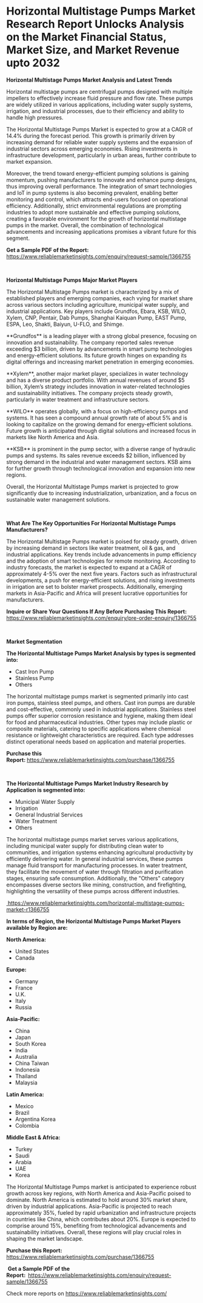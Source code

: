 <p><h1>Horizontal Multistage Pumps Market Research Report Unlocks Analysis on the Market Financial Status, Market Size, and Market Revenue upto 2032</h1></p><p><strong>Horizontal Multistage Pumps Market Analysis and Latest Trends</strong></p>
<p><p>Horizontal multistage pumps are centrifugal pumps designed with multiple impellers to effectively increase fluid pressure and flow rate. These pumps are widely utilized in various applications, including water supply systems, irrigation, and industrial processes, due to their efficiency and ability to handle high pressures.</p><p>The Horizontal Multistage Pumps Market is expected to grow at a CAGR of 14.4% during the forecast period. This growth is primarily driven by increasing demand for reliable water supply systems and the expansion of industrial sectors across emerging economies. Rising investments in infrastructure development, particularly in urban areas, further contribute to market expansion.</p><p>Moreover, the trend toward energy-efficient pumping solutions is gaining momentum, pushing manufacturers to innovate and enhance pump designs, thus improving overall performance. The integration of smart technologies and IoT in pump systems is also becoming prevalent, enabling better monitoring and control, which attracts end-users focused on operational efficiency. Additionally, strict environmental regulations are prompting industries to adopt more sustainable and effective pumping solutions, creating a favorable environment for the growth of horizontal multistage pumps in the market. Overall, the combination of technological advancements and increasing applications promises a vibrant future for this segment.</p></p>
<p><strong>Get a Sample PDF of the Report:&nbsp;</strong> <a href="https://www.reliablemarketinsights.com/enquiry/request-sample/1366755?utm_campaign=2769&utm_medium=2&utm_source=Github&utm_content=ia&utm_term=22032025&utm_id=horizontal-multistage-pumps">https://www.reliablemarketinsights.com/enquiry/request-sample/1366755</a></p>
<p>&nbsp;</p>
<p><strong>Horizontal Multistage Pumps Major Market Players</strong></p>
<p><p>The Horizontal Multistage Pumps market is characterized by a mix of established players and emerging companies, each vying for market share across various sectors including agriculture, municipal water supply, and industrial applications. Key players include Grundfos, Ebara, KSB, WILO, Xylem, CNP, Pentair, Dab Pumps, Shanghai Kaiquan Pump, EAST Pump, ESPA, Leo, Shakti, Baiyun, U-FLO, and Shimge.</p><p>**Grundfos** is a leading player with a strong global presence, focusing on innovation and sustainability. The company reported sales revenue exceeding $3 billion, driven by advancements in smart pump technologies and energy-efficient solutions. Its future growth hinges on expanding its digital offerings and increasing market penetration in emerging economies.</p><p>**Xylem**, another major market player, specializes in water technology and has a diverse product portfolio. With annual revenues of around $5 billion, Xylem’s strategy includes innovation in water-related technologies and sustainability initiatives. The company projects steady growth, particularly in water treatment and infrastructure sectors.</p><p>**WILO** operates globally, with a focus on high-efficiency pumps and systems. It has seen a compound annual growth rate of about 5% and is looking to capitalize on the growing demand for energy-efficient solutions. Future growth is anticipated through digital solutions and increased focus in markets like North America and Asia.</p><p>**KSB** is prominent in the pump sector, with a diverse range of hydraulic pumps and systems. Its sales revenue exceeds $2 billion, influenced by strong demand in the industrial and water management sectors. KSB aims for further growth through technological innovation and expansion into new regions.</p><p>Overall, the Horizontal Multistage Pumps market is projected to grow significantly due to increasing industrialization, urbanization, and a focus on sustainable water management solutions.</p></p>
<p>&nbsp;</p>
<p><strong>What Are The Key Opportunities For Horizontal Multistage Pumps Manufacturers?</strong></p>
<p><p>The Horizontal Multistage Pumps market is poised for steady growth, driven by increasing demand in sectors like water treatment, oil & gas, and industrial applications. Key trends include advancements in pump efficiency and the adoption of smart technologies for remote monitoring. According to industry forecasts, the market is expected to expand at a CAGR of approximately 4-5% over the next five years. Factors such as infrastructural developments, a push for energy-efficient solutions, and rising investments in irrigation are set to bolster market prospects. Additionally, emerging markets in Asia-Pacific and Africa will present lucrative opportunities for manufacturers.</p></p>
<p><strong>Inquire or Share Your Questions If Any Before Purchasing This Report:</strong> <a href="https://www.reliablemarketinsights.com/enquiry/pre-order-enquiry/1366755?utm_campaign=2769&utm_medium=2&utm_source=Github&utm_content=ia&utm_term=22032025&utm_id=horizontal-multistage-pumps">https://www.reliablemarketinsights.com/enquiry/pre-order-enquiry/1366755</a></p>
<p>&nbsp;</p>
<p><strong>Market Segmentation</strong></p>
<p><strong>The Horizontal Multistage Pumps Market Analysis by types is segmented into:</strong></p>
<p><ul><li>Cast Iron Pump</li><li>Stainless Pump</li><li>Others</li></ul></p>
<p><p>The horizontal multistage pumps market is segmented primarily into cast iron pumps, stainless steel pumps, and others. Cast iron pumps are durable and cost-effective, commonly used in industrial applications. Stainless steel pumps offer superior corrosion resistance and hygiene, making them ideal for food and pharmaceutical industries. Other types may include plastic or composite materials, catering to specific applications where chemical resistance or lightweight characteristics are required. Each type addresses distinct operational needs based on application and material properties.</p></p>
<p><strong>Purchase this Report:&nbsp;</strong><a href="https://www.reliablemarketinsights.com/purchase/1366755?utm_campaign=2769&utm_medium=2&utm_source=Github&utm_content=ia&utm_term=22032025&utm_id=horizontal-multistage-pumps">https://www.reliablemarketinsights.com/purchase/1366755</a></p>
<p>&nbsp;</p>
<p><strong>The Horizontal Multistage Pumps Market Industry Research by Application is segmented into:</strong></p>
<p><ul><li>Municipal Water Supply</li><li>Irrigation</li><li>General Industrial Services</li><li>Water Treatment</li><li>Others</li></ul></p>
<p><p>The horizontal multistage pumps market serves various applications, including municipal water supply for distributing clean water to communities, and irrigation systems enhancing agricultural productivity by efficiently delivering water. In general industrial services, these pumps manage fluid transport for manufacturing processes. In water treatment, they facilitate the movement of water through filtration and purification stages, ensuring safe consumption. Additionally, the "Others" category encompasses diverse sectors like mining, construction, and firefighting, highlighting the versatility of these pumps across different industries.</p></p>
<p><a href="https://www.reliablemarketinsights.com/horizontal-multistage-pumps-market-r1366755?utm_campaign=2769&utm_medium=2&utm_source=Github&utm_content=ia&utm_term=22032025&utm_id=horizontal-multistage-pumps">&nbsp;https://www.reliablemarketinsights.com/horizontal-multistage-pumps-market-r1366755</a></p>
<p><strong>In terms of Region, the Horizontal Multistage Pumps Market Players available by Region are:</strong></p>
<p>
    <p> <strong> North America: </strong>
        <ul>
            <li>United States</li>
            <li>Canada</li>
        </ul>
        </p> 
    <p> <strong> Europe: </strong>
        <ul>
            <li>Germany</li>
            <li>France</li>
            <li>U.K.</li>
            <li>Italy</li>
            <li>Russia</li>
        </ul>
        </p> 
    <p> <strong> Asia-Pacific: </strong>
        <ul>
            <li>China</li>
            <li>Japan</li>
            <li>South Korea</li>
            <li>India</li>
            <li>Australia</li>
            <li>China Taiwan</li>
            <li>Indonesia</li>
            <li>Thailand</li>
            <li>Malaysia</li>
        </ul>
        </p> 
    <p> <strong> Latin America: </strong>
        <ul>
            <li>Mexico</li>
            <li>Brazil</li>
            <li>Argentina Korea</li>
            <li>Colombia</li>
        </ul>
        </p> 
    <p> <strong> Middle East & Africa: </strong>
        <ul>
            <li>Turkey</li>
            <li>Saudi</li>
            <li>Arabia</li>
            <li>UAE</li>
            <li>Korea</li>
        </ul>
    </p>
    </p>
<p><p>The Horizontal Multistage Pumps market is anticipated to experience robust growth across key regions, with North America and Asia-Pacific poised to dominate. North America is estimated to hold around 30% market share, driven by industrial applications. Asia-Pacific is projected to reach approximately 35%, fueled by rapid urbanization and infrastructure projects in countries like China, which contributes about 20%. Europe is expected to comprise around 15%, benefiting from technological advancements and sustainability initiatives. Overall, these regions will play crucial roles in shaping the market landscape.</p></p>
<p><strong>Purchase this Report: </strong><a href="https://www.reliablemarketinsights.com/purchase/1366755?utm_campaign=2769&utm_medium=2&utm_source=Github&utm_content=ia&utm_term=22032025&utm_id=horizontal-multistage-pumps">https://www.reliablemarketinsights.com/purchase/1366755</a></p>
<p>&nbsp;<strong>Get a Sample PDF of the Report:&nbsp;&nbsp;</strong><a href="https://www.reliablemarketinsights.com/enquiry/request-sample/1366755?utm_campaign=2769&utm_medium=2&utm_source=Github&utm_content=ia&utm_term=22032025&utm_id=horizontal-multistage-pumps">https://www.reliablemarketinsights.com/enquiry/request-sample/1366755</a></p>
<p><strong></strong></p>
<p>Check more reports on <a href="https://www.reliablemarketinsights.com/?utm_campaign=2769&utm_medium=2&utm_source=Github&utm_content=ia&utm_term=22032025&utm_id=horizontal-multistage-pumps">https://www.reliablemarketinsights.com/</a></p>
